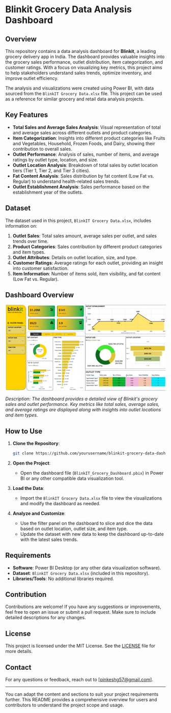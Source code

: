 # Blinkit Grocery Data Analysis Dashboard

## Overview

This repository contains a data analysis dashboard for **Blinkit**, a leading grocery delivery app in India. The dashboard provides valuable insights into the grocery sales performance, outlet distribution, item categorization, and customer ratings. With a focus on visualizing key metrics, this project aims to help stakeholders understand sales trends, optimize inventory, and improve outlet efficiency.

The analysis and visualizations were created using Power BI, with data sourced from the `BlinkIT Grocery Data.xlsx` file. This project can be used as a reference for similar grocery and retail data analysis projects.

## Key Features

- **Total Sales and Average Sales Analysis**: Visual representation of total and average sales across different outlets and product categories.
- **Item Categorization**: Insights into different product categories like Fruits and Vegetables, Household, Frozen Foods, and Dairy, showing their contribution to overall sales.
- **Outlet Performance**: Analysis of sales, number of items, and average ratings by outlet type, location, and size.
- **Outlet Location Analysis**: Breakdown of total sales by outlet location tiers (Tier 1, Tier 2, and Tier 3 cities).
- **Fat Content Analysis**: Sales distribution by fat content (Low Fat vs. Regular) to understand health-related sales trends.
- **Outlet Establishment Analysis**: Sales performance based on the establishment year of the outlets.

## Dataset

The dataset used in this project, `BlinkIT Grocery Data.xlsx`, includes information on:

1. **Outlet Sales**: Total sales amount, average sales per outlet, and sales trends over time.
2. **Product Categories**: Sales contribution by different product categories and item types.
3. **Outlet Attributes**: Details on outlet location, size, and type.
4. **Customer Ratings**: Average ratings for each outlet, providing an insight into customer satisfaction.
5. **Item Information**: Number of items sold, item visibility, and fat content (Low Fat vs. Regular).

## Dashboard Overview

![Blinkit Dashboard Overview](./Blinkit%20Data%20Analysis%20Dashboard.png)

_Description: The dashboard provides a detailed view of Blinkit's grocery sales and outlet performance. Key metrics like total sales, average sales, and average ratings are displayed along with insights into outlet locations and item types._

## How to Use

1. **Clone the Repository**:
   ```bash
   git clone https://github.com/yourusername/blinkit-grocery-data-dashboard.git
   ```

2. **Open the Project**:
   - Open the dashboard file (`BlinkIT_Grocery_Dashboard.pbix`) in Power BI or any other compatible data visualization tool.

3. **Load the Data**:
   - Import the `BlinkIT Grocery Data.xlsx` file to view the visualizations and modify the dashboard as needed.

4. **Analyze and Customize**:
   - Use the filter panel on the dashboard to slice and dice the data based on outlet location, outlet size, and item type.
   - Update the dataset with new data to keep the dashboard up-to-date with the latest sales trends.

## Requirements

- **Software**: Power BI Desktop (or any other data visualization software).
- **Dataset**: `BlinkIT Grocery Data.xlsx` (included in this repository).
- **Libraries/Tools**: No additional libraries required.

## Contribution

Contributions are welcome! If you have any suggestions or improvements, feel free to open an issue or submit a pull request. Make sure to include detailed descriptions for any changes.

## License

This project is licensed under the MIT License. See the [LICENSE](LICENSE) file for more details.

## Contact

For any questions or feedback, reach out to [pinkeshg57@gmail.com].

---

You can adapt the content and sections to suit your project requirements further. This README provides a comprehensive overview for users and contributors to understand the project scope and usage.
